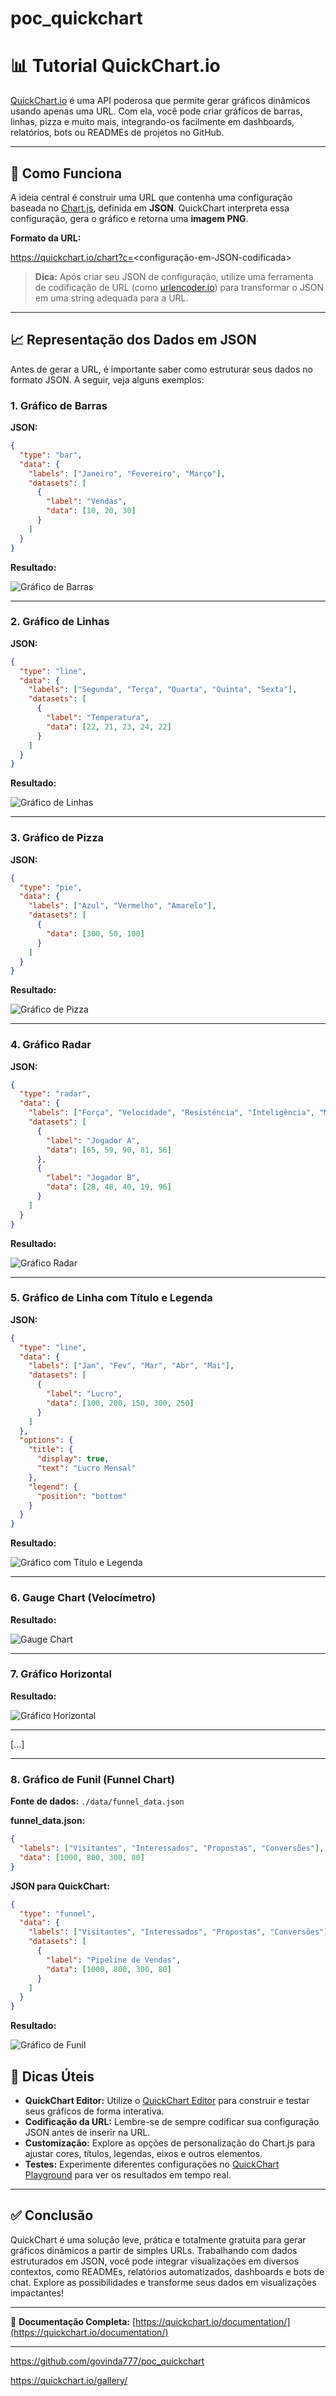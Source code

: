 # poc_quickchart

# 📊 Tutorial QuickChart.io

[QuickChart.io](https://quickchart.io/) é uma API poderosa que permite gerar gráficos dinâmicos usando apenas uma URL. Com ela, você pode criar gráficos de barras, linhas, pizza e muito mais, integrando-os facilmente em dashboards, relatórios, bots ou READMEs de projetos no GitHub.

---

## 🚀 Como Funciona

A ideia central é construir uma URL que contenha uma configuração baseada no [Chart.js](https://www.chartjs.org/docs/latest/), definida em **JSON**. QuickChart interpreta essa configuração, gera o gráfico e retorna uma **imagem PNG**.

**Formato da URL:**

https://quickchart.io/chart?c=<configuração-em-JSON-codificada>

> **Dica:** Após criar seu JSON de configuração, utilize uma ferramenta de codificação de URL (como [urlencoder.io](https://www.urlencoder.org/)) para transformar o JSON em uma string adequada para a URL.

---

## 📈 Representação dos Dados em JSON

Antes de gerar a URL, é importante saber como estruturar seus dados no formato JSON. A seguir, veja alguns exemplos:

### 1. Gráfico de Barras

**JSON:**

```json
{
  "type": "bar",
  "data": {
    "labels": ["Janeiro", "Fevereiro", "Março"],
    "datasets": [
      {
        "label": "Vendas",
        "data": [10, 20, 30]
      }
    ]
  }
}
```

**Resultado:**

![Gráfico de Barras](https://quickchart.io/chart?c=%7B%22type%22%3A%22bar%22%2C%22data%22%3A%7B%22labels%22%3A%5B%22Janeiro%22%2C%22Fevereiro%22%2C%22Mar%C3%A7o%22%5D%2C%22datasets%22%3A%5B%7B%22label%22%3A%22Vendas%22%2C%22data%22%3A%5B10%2C20%2C30%5D%7D%5D%7D%7D)

---

### 2. Gráfico de Linhas

**JSON:**

```json
{
  "type": "line",
  "data": {
    "labels": ["Segunda", "Terça", "Quarta", "Quinta", "Sexta"],
    "datasets": [
      {
        "label": "Temperatura",
        "data": [22, 21, 23, 24, 22]
      }
    ]
  }
}
```

**Resultado:**

![Gráfico de Linhas](https://quickchart.io/chart?c=%7B%22type%22%3A%22line%22%2C%22data%22%3A%7B%22labels%22%3A%5B%22Segunda%22%2C%22Ter%C3%A7a%22%2C%22Quarta%22%2C%22Quinta%22%2C%22Sexta%22%5D%2C%22datasets%22%3A%5B%7B%22label%22%3A%22Temperatura%22%2C%22data%22%3A%5B22%2C21%2C23%2C24%2C22%5D%7D%5D%7D%7D)

---

### 3. Gráfico de Pizza

**JSON:**

```json
{
  "type": "pie",
  "data": {
    "labels": ["Azul", "Vermelho", "Amarelo"],
    "datasets": [
      {
        "data": [300, 50, 100]
      }
    ]
  }
}
```

**Resultado:**

![Gráfico de Pizza](https://quickchart.io/chart?c=%7B%22type%22%3A%22pie%22%2C%22data%22%3A%7B%22labels%22%3A%5B%22Azul%22%2C%22Vermelho%22%2C%22Amarelo%22%5D%2C%22datasets%22%3A%5B%7B%22data%22%3A%5B300%2C50%2C100%5D%7D%5D%7D%7D)

---

### 4. Gráfico Radar

**JSON:**

```json
{
  "type": "radar",
  "data": {
    "labels": ["Força", "Velocidade", "Resistência", "Inteligência", "Magia"],
    "datasets": [
      {
        "label": "Jogador A",
        "data": [65, 59, 90, 81, 56]
      },
      {
        "label": "Jogador B",
        "data": [28, 48, 40, 19, 96]
      }
    ]
  }
}
```

**Resultado:**

![Gráfico Radar](https://quickchart.io/chart?c=%7B%22type%22%3A%22radar%22%2C%22data%22%3A%7B%22labels%22%3A%5B%22For%C3%A7a%22%2C%22Velocidade%22%2C%22Resist%C3%AAncia%22%2C%22Intelig%C3%AAncia%22%2C%22Magia%22%5D%2C%22datasets%22%3A%5B%7B%22label%22%3A%22Jogador%20A%22%2C%22data%22%3A%5B65%2C59%2C90%2C81%2C56%5D%7D%2C%7B%22label%22%3A%22Jogador%20B%22%2C%22data%22%3A%5B28%2C48%2C40%2C19%2C96%5D%7D%5D%7D%7D)

---

### 5. Gráfico de Linha com Título e Legenda

**JSON:**

```json
{
  "type": "line",
  "data": {
    "labels": ["Jan", "Fev", "Mar", "Abr", "Mai"],
    "datasets": [
      {
        "label": "Lucro",
        "data": [100, 200, 150, 300, 250]
      }
    ]
  },
  "options": {
    "title": {
      "display": true,
      "text": "Lucro Mensal"
    },
    "legend": {
      "position": "bottom"
    }
  }
}
```

**Resultado:**

![Gráfico com Título e Legenda](https://quickchart.io/chart?c=%7B%22type%22%3A%22line%22%2C%22data%22%3A%7B%22labels%22%3A%5B%22Jan%22%2C%22Fev%22%2C%22Mar%22%2C%22Abr%22%2C%22Mai%22%5D%2C%22datasets%22%3A%5B%7B%22label%22%3A%22Lucro%22%2C%22data%22%3A%5B100%2C200%2C150%2C300%2C250%5D%7D%5D%7D%2C%22options%22%3A%7B%22title%22%3A%7B%22display%22%3Atrue%2C%22text%22%3A%22Lucro%20Mensal%22%7D%2C%22legend%22%3A%7B%22position%22%3A%22bottom%22%7D%7D%7D)

---

### 6. Gauge Chart (Velocímetro)

**Resultado:**

![Gauge Chart](https://quickchart.io/chart?c=%7B%22type%22%3A%22doughnut%22%2C%22data%22%3A%7B%22datasets%22%3A%5B%7B%22data%22%3A%5B60%2C40%5D%2C%22backgroundColor%22%3A%5B%22green%22%2C%22lightgray%22%5D%2C%22borderWidth%22%3A0%7D%5D%7D%2C%22options%22%3A%7B%22rotation%22%3A1*Math.PI%2C%22circumference%22%3AMath.PI%2C%22cutoutPercentage%22%3A80%2C%22plugins%22%3A%7B%22datalabels%22%3A%7B%22display%22%3Afalse%7D%7D%7D%7D)

---

### 7. Gráfico Horizontal

**Resultado:**

![Gráfico Horizontal](https://quickchart.io/chart?c=%7B%22type%22%3A%22horizontalBar%22%2C%22data%22%3A%7B%22labels%22%3A%5B%22Produto%20A%22%2C%22Produto%20B%22%2C%22Produto%20C%22%5D%2C%22datasets%22%3A%5B%7B%22label%22%3A%22Vendas%22%2C%22data%22%3A%5B30%2C60%2C90%5D%7D%5D%7D%7D)

---

[...] 

---

### 8. Gráfico de Funil (Funnel Chart)

**Fonte de dados:** `./data/funnel_data.json`

**funnel_data.json:**

```json
{
  "labels": ["Visitantes", "Interessados", "Propostas", "Conversões"],
  "data": [1000, 800, 300, 80]
}
```

**JSON para QuickChart:**

```json
{
  "type": "funnel",
  "data": {
    "labels": ["Visitantes", "Interessados", "Propostas", "Conversões"],
    "datasets": [
      {
        "label": "Pipeline de Vendas",
        "data": [1000, 800, 300, 80]
      }
    ]
  }
}
```

**Resultado:**

![Gráfico de Funil](https://quickchart.io/chart?c=%7B%22type%22%3A%22funnel%22%2C%22data%22%3A%7B%22labels%22%3A%5B%22Visitantes%22%2C%22Interessados%22%2C%22Propostas%22%2C%22Convers%C3%B5es%22%5D%2C%22datasets%22%3A%5B%7B%22label%22%3A%22Pipeline%20de%20Vendas%22%2C%22data%22%3A%5B1000%2C800%2C300%2C80%5D%7D%5D%7D%7D)


## 🧰 Dicas Úteis

- **QuickChart Editor:** Utilize o [QuickChart Editor](https://quickchart.io/chart-maker/) para construir e testar seus gráficos de forma interativa.
- **Codificação da URL:** Lembre-se de sempre codificar sua configuração JSON antes de inserir na URL.
- **Customização:** Explore as opções de personalização do Chart.js para ajustar cores, títulos, legendas, eixos e outros elementos.
- **Testes:** Experimente diferentes configurações no [QuickChart Playground](https://quickchart.io/chart-maker/) para ver os resultados em tempo real.

---

## ✅ Conclusão

QuickChart é uma solução leve, prática e totalmente gratuita para gerar gráficos dinâmicos a partir de simples URLs. Trabalhando com dados estruturados em JSON, você pode integrar visualizações em diversos contextos, como READMEs, relatórios automatizados, dashboards e bots de chat. Explore as possibilidades e transforme seus dados em visualizações impactantes!

---

📎 **Documentação Completa:** [https://quickchart.io/documentation/](https://quickchart.io/documentation/)

---

https://github.com/govinda777/poc_quickchart

https://quickchart.io/gallery/

